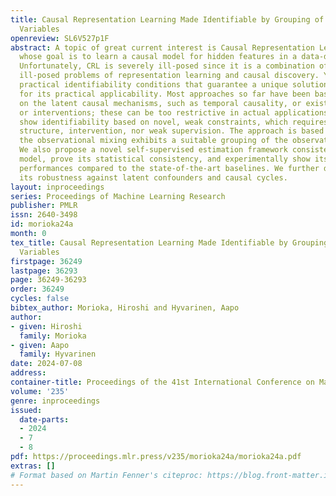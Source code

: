 ```yaml
---
title: Causal Representation Learning Made Identifiable by Grouping of Observational
  Variables
openreview: SL6V527p1F
abstract: A topic of great current interest is Causal Representation Learning (CRL),
  whose goal is to learn a causal model for hidden features in a data-driven manner.
  Unfortunately, CRL is severely ill-posed since it is a combination of the two notoriously
  ill-posed problems of representation learning and causal discovery. Yet, finding
  practical identifiability conditions that guarantee a unique solution is crucial
  for its practical applicability. Most approaches so far have been based on assumptions
  on the latent causal mechanisms, such as temporal causality, or existence of supervision
  or interventions; these can be too restrictive in actual applications. Here, we
  show identifiability based on novel, weak constraints, which requires no temporal
  structure, intervention, nor weak supervision. The approach is based on assuming
  the observational mixing exhibits a suitable grouping of the observational variables.
  We also propose a novel self-supervised estimation framework consistent with the
  model, prove its statistical consistency, and experimentally show its superior CRL
  performances compared to the state-of-the-art baselines. We further demonstrate
  its robustness against latent confounders and causal cycles.
layout: inproceedings
series: Proceedings of Machine Learning Research
publisher: PMLR
issn: 2640-3498
id: morioka24a
month: 0
tex_title: Causal Representation Learning Made Identifiable by Grouping of Observational
  Variables
firstpage: 36249
lastpage: 36293
page: 36249-36293
order: 36249
cycles: false
bibtex_author: Morioka, Hiroshi and Hyvarinen, Aapo
author:
- given: Hiroshi
  family: Morioka
- given: Aapo
  family: Hyvarinen
date: 2024-07-08
address:
container-title: Proceedings of the 41st International Conference on Machine Learning
volume: '235'
genre: inproceedings
issued:
  date-parts:
  - 2024
  - 7
  - 8
pdf: https://proceedings.mlr.press/v235/morioka24a/morioka24a.pdf
extras: []
# Format based on Martin Fenner's citeproc: https://blog.front-matter.io/posts/citeproc-yaml-for-bibliographies/
---
```

